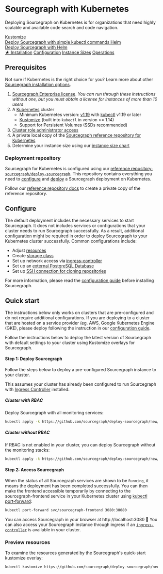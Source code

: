 # Sourcegraph with Kubernetes

<p class="lead">
Deploying Sourcegraph on Kubernetes is for organizations that need highly scalable and available code search and code navigation.
</p>

<div class="getting-started">
  <a href="./kustomize" class="btn btn-primary" alt="Configure">
   <span>Kustomize</span>
   </br>
   Deploy Sourcegraph with simple kubectl commands
  </a>

  <a href="./helm" class="btn" alt="Overlays">
   <span>Helm</span>
   </br>
   Deploy Sourcegraph with Helm
  </a>
</div>

<div class="getting-started">
<a class="btn btn-primary text-center" href="#installation">★ Installation</a>
<a class="btn text-center" href="kustomize/configure">Configuration</a>
<a class="btn text-center" href="../instance-size">Instance Sizes</a>
<a class="btn text-center" href="operations">Operations</a>
</div>

## Prerequisites

Not sure if Kubernetes is the right choice for you? Learn more about other [Sourcegraph installation options](../index.md).

1. [Sourcegraph Enterprise license](kustomize/configure.md#add-license-key). _You can run through these instructions without one, but you must obtain a license for instances of more than 10 users_
2. A [Kubernetes](https://kubernetes.io/) cluster
   - Minimum Kubernetes version: [v1.19](https://kubernetes.io/blog/2020/08/26/kubernetes-release-1.19-accentuate-the-paw-sitive/) with [kubectl](https://kubernetes.io/docs/tasks/tools/install-kubectl/) v1.19 or later
   - [Kustomize](https://kustomize.io/) (built into `kubectl` in version >= 1.14)
   - Support for Persistent Volumes (SSDs recommended)
3. [Cluster role administrator access](https://kubernetes.io/docs/reference/access-authn-authz/rbac/)
4. A private local copy of the [Sourcegraph reference repository for Kubernetes](#deployment-repository)
5. Determine your instance size using our [instance size chart](../../instance-size.md)

### Deployment repository

Sourcegraph for Kubernetes is configured using our [reference repository: `sourcegraph/deploy-sourcegraph`](https://github.com/sourcegraph/deploy-sourcegraph/). This repository contains everything you need to [configure](kustomize/configure.md) and [deploy](kustomize#deploy) a Sourcegraph deployment on Kubernetes.

Follow our [reference repository docs](../repositories.md) to create a private copy of the reference repository.

## Configure

The default deployment includes the necessary services to start Sourcegraph. It does not includes services or configurations that your cluster needs to run Sourcegraph successfully. As a result, additional [configuration](kustomize/configure.md) might be required in order to deploy Sourcegraph to your Kubernetes cluster successfully.
Common configurations include:

- Adjust [resources](kustomize/configure.md#resources-adjustment)
- Create [storage class](kustomize/configure.md#storage-class)
- Set up network access via [ingress-controller](kustomize/configure.md#ingress-controller)
- Set up an [external PostgreSQL Database](kustomize/configure.md#external-databases)
- Set up [SSH connection for cloning repositories](kustomize/configure.md##repository-cloning-via-ssh)

For more information, please read the [configuration guide](kustomize/configure.md) before installing Sourcegraph.

## Quick start

The instructions below only works on clusters that are pre-configured and do not require additional configurations. If you are deploying to a cluster that are hosted on a service provider (eg. AWS, Google Kubernetes Engine (GKE), please deploy following the instruction in our [configuration guide](kustomize/configure.md).

Follow the instructions below to deploy the latest version of Sourcegraph with default settings to your cluster using Kustomize overlays for Sourcegraph.

#### Step 1: Deploy Sourcegraph

Follow the steps below to deploy a pre-configured Sourcegraph instance to your cluster.

This assumes your cluster has already been configured to run Sourcegraph with [Ingress Controller](https://github.com/kubernetes/ingress-nginx) installed.

##### Cluster with RBAC

Deploy Sourcegraph with all monitoring services:

```bash
kubectl apply -k https://github.com/sourcegraph/deploy-sourcegraph/new/quick-start/full/xs?ref=v4.4.0
```

##### Cluster without RBAC

If RBAC is not enabled in your cluster, you can deploy Sourcegraph without the monitoring stacks:

```bash
kubectl apply -k https://github.com/sourcegraph/deploy-sourcegraph/new/quick-start/basic/xs?ref=v4.4.0
```

#### Step 2: Access Sourcegraph

When the status of all Sourcegraph services are shown to be `Running`, it means the deployment has been completed successfully. You can then make the frontend accessible temporarily by connecting to the sourcegraph-frontend service in your Kubernetes cluster using [kubectl port-forward](https://kubernetes.io/docs/tasks/access-application-cluster/port-forward-access-application-cluster/):

```sh
kubectl port-forward svc/sourcegraph-frontend 3080:30080
```

You can access Sourcegraph in your browser at http://localhost:3080 🎉 You can also access your Sourcegraph instance through ingress if an [`ingress-controller`](kustomize/configure.md#ingress-controller) is available in your cluster.

### Preview resources

To examine the resources generated by the Sourcegraph's quick-start kustomize overlay:

```bash
kubectl kustomize https://github.com/sourcegraph/deploy-sourcegraph/new/quick-start/k3s/xs?ref=v4.4.0
```
